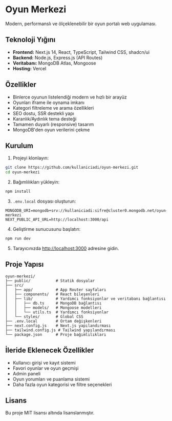 # Oyun Merkezi

Modern, performanslı ve ölçeklenebilir bir oyun portalı web uygulaması.

## Teknoloji Yığını

- **Frontend:** Next.js 14, React, TypeScript, Tailwind CSS, shadcn/ui
- **Backend:** Node.js, Express.js (API Routes)
- **Veritabanı:** MongoDB Atlas, Mongoose
- **Hosting:** Vercel

## Özellikler

- Binlerce oyunun listelendiği modern ve hızlı bir arayüz
- Oyunları iframe ile oynama imkanı
- Kategori filtreleme ve arama özellikleri
- SEO dostu, SSR destekli yapı
- Karanlık/Aydınlık tema desteği
- Tamamen duyarlı (responsive) tasarım
- MongoDB'den oyun verilerini çekme

## Kurulum

1. Projeyi klonlayın:
```bash
git clone https://github.com/kullaniciadi/oyun-merkezi.git
cd oyun-merkezi
```

2. Bağımlılıkları yükleyin:
```bash
npm install
```

3. `.env.local` dosyası oluşturun:
```
MONGODB_URI=mongodb+srv://kullaniciadi:sifre@cluster0.mongodb.net/oyun-merkezi
NEXT_PUBLIC_API_URL=http://localhost:3000/api
```

4. Geliştirme sunucusunu başlatın:
```bash
npm run dev
```

5. Tarayıcınızda [http://localhost:3000](http://localhost:3000) adresine gidin.

## Proje Yapısı

```
oyun-merkezi/
├── public/           # Statik dosyalar
├── src/
│   ├── app/          # App Router sayfaları
│   ├── components/   # React bileşenleri
│   ├── lib/          # Yardımcı fonksiyonlar ve veritabanı bağlantısı
│   │   ├── db.ts     # MongoDB bağlantısı
│   │   ├── models/   # Mongoose modelleri
│   │   └── utils.ts  # Yardımcı fonksiyonlar
│   └── styles/       # Global CSS
├── .env.local        # Ortam değişkenleri
├── next.config.js    # Next.js yapılandırması
├── tailwind.config.js # Tailwind yapılandırması
└── package.json      # Proje bağımlılıkları
```

## İleride Eklenecek Özellikler

- Kullanıcı girişi ve kayıt sistemi
- Favori oyunlar ve oyun geçmişi
- Admin paneli
- Oyun yorumları ve puanlama sistemi
- Daha fazla oyun kategorisi ve filtre seçenekleri

## Lisans

Bu proje MIT lisansı altında lisanslanmıştır. 